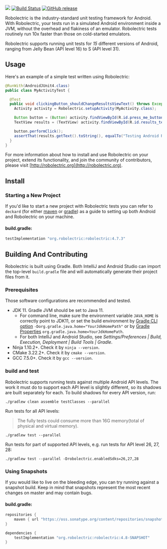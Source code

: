 <a name="README">[<img src="https://rawgithub.com/robolectric/robolectric/master/images/robolectric-horizontal.png"/>](http://robolectric.org)</a>
[![Build Status](https://github.com/robolectric/robolectric/actions/workflows/tests.yml/badge.svg)](https://github.com/robolectric/robolectric/actions?query=workflow%3Atests)
[![GitHub release](https://img.shields.io/github/release/robolectric/robolectric.svg?maxAge=60)](https://github.com/robolectric/robolectric/releases)

Robolectric is the industry-standard unit testing framework for Android. With Robolectric, your tests run in a simulated Android environment inside a JVM, without the overhead and flakiness of an emulator. Robolectric tests routinely run 10x faster than those on cold-started emulators.

Robolectric supports running unit tests for *15* different versions of Android, ranging from Jelly Bean (API level 16) to S (API level 31).

## Usage

Here's an example of a simple test written using Robolectric:

```java
@RunWith(AndroidJUnit4.class)
public class MyActivityTest {

  @Test
  public void clickingButton_shouldChangeResultsViewText() throws Exception {
    Activity activity = Robolectric.setupActivity(MyActivity.class);

    Button button = (Button) activity.findViewById(R.id.press_me_button);
    TextView results = (TextView) activity.findViewById(R.id.results_text_view);

    button.performClick();
    assertThat(results.getText().toString(), equalTo("Testing Android Rocks!"));
  }
}
```

For more information about how to install and use Robolectric on your project, extend its functionality, and join the community of contributors, please visit [http://robolectric.org](http://robolectric.org).

## Install

### Starting a New Project

If you'd like to start a new project with Robolectric tests you can refer to `deckard` (for either [maven](http://github.com/robolectric/deckard-maven) or [gradle](http://github.com/robolectric/deckard-gradle)) as a guide to setting up both Android and Robolectric on your machine.

#### build.gradle:

```groovy
testImplementation "org.robolectric:robolectric:4.7.3"
```

## Building And Contributing

Robolectric is built using Gradle. Both IntelliJ and Android Studio can import the top-level `build.gradle` file and will automatically generate their project files from it.

### Prerequisites

Those software configurations are recommended and tested.

- JDK 11. Gradle JVM should be set to Java 11.
  - For command line, make sure the environment variable `JAVA_HOME` is correctly point to JDK11, or set the build environment by [Gradle CLI option](https://docs.gradle.org/current/userguide/command_line_interface.html#sec:environment_options) `-Dorg.gradle.java.home="YourJdkHomePath"` or by [Gradle Properties](https://docs.gradle.org/current/userguide/build_environment.html#sec:gradle_configuration_properties) `org.gradle.java.home=YourJdkHomePath`.
  - For both IntelliJ and Android Studio, see _Settings/Preferences | Build, Execution, Deployment | Build Tools | Gradle_.
- Ninja 1.10.2+. Check it by `ninja --version`.
- CMake 3.22.2+. Check it by `cmake --version`.
- GCC 7.5.0+. Check it by `gcc --version`.

### build and test
Robolectric supports running tests against multiple Android API levels. The work it must do to support each API level is slightly different, so its shadows are built separately for each. To build shadows for every API version, run:

    ./gradlew clean assemble testClasses --parallel

Run tests for all API levels:

> The fully tests could consume more than 16G memory(total of physical and virtual memory).

    ./gradlew test --parallel

Run tests for part of supported API levels, e.g. run tests for API level 26, 27, 28:

    ./gradlew test --parallel -Drobolectric.enabledSdks=26,27,28

### Using Snapshots

If you would like to live on the bleeding edge, you can try running against a snapshot build. Keep in mind that snapshots represent the most recent changes on master and may contain bugs.

#### build.gradle:

```groovy
repositories {
    maven { url "https://oss.sonatype.org/content/repositories/snapshots" }
}

dependencies {
    testImplementation "org.robolectric:robolectric:4.8-SNAPSHOT"
}
```
